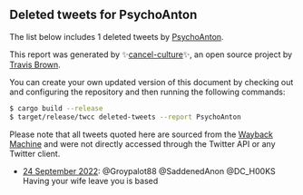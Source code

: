 ## Deleted tweets for PsychoAnton

The list below includes 1 deleted tweets by
[PsychoAnton](https://twitter.com/PsychoAnton).



This report was generated by ✨[cancel-culture](https://github.com/travisbrown/cancel-culture)✨,
an open source project by [Travis Brown](https://twitter.com/travisbrown).

You can create your own updated version of this document by checking out and configuring the
repository and then running the following commands:

```bash
$ cargo build --release
$ target/release/twcc deleted-tweets --report PsychoAnton
```

Please note that all tweets quoted here are sourced from the
[Wayback Machine](https://web.archive.org) and were not directly accessed through the Twitter API or
any Twitter client.

* [24 September 2022](https://web.archive.org/web/20220924181242/https://twitter.com/PsychoAnton/status/1573737203779637249): @Groypalot88 @SaddenedAnon @DC_H00KS Having your wife leave you is based <!--1573737203779637249-->
